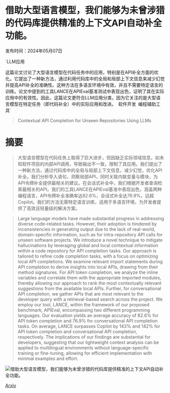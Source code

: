 # 借助大型语言模型，我们能够为未曾涉猎的代码库提供精准的上下文API自动补全功能。

发布时间：2024年05月07日

`LLM应用

这篇论文讨论了大型语言模型在代码任务中的应用，特别是在API补全方面的优化。它提出了一种新方法，通过利用代码库中的全局和局部上下文信息来减少幻觉并提高API补全的准确性。这种方法在多语言环境中有效，并且不需要特定语言的训练。论文中提到的工具LANCE在APIEval基准测试中表现出色，证明了其在实际应用中的有效性。因此，这篇论文更符合LLM应用分类，因为它关注的是大型语言模型在特定任务（即代码补全）中的实际应用和改进。` `软件开发` `编程辅助工具`

> Contextual API Completion for Unseen Repositories Using LLMs

# 摘要

> 大型语言模型在代码任务上取得了巨大进步，但因缺乏实际领域信息，如未知软件项目的内部API调用，导致输出不一致，限制了其应用。我们提出了一种新方法，通过代码库中的全局与局部上下文信息，减少幻觉，优化API补全。我们分析导入语句，洞察局部API，同时关联内联变量与模块，为API令牌补全提供最相关的建议。在会话式补全中，我们根据开发者查询检索最相关的API。我们的工具LANCE在APIEval基准中表现出色，涵盖两种编程语言，API令牌补全准确率达82.6%，会话式补全达76.9%，远超Copilot。我们的方法无需特定语言训练，适用于多语言环境，为开发者提供了高效且轻量级的解决方案。

> Large language models have made substantial progress in addressing diverse code-related tasks. However, their adoption is hindered by inconsistencies in generating output due to the lack of real-world, domain-specific information, such as for intra-repository API calls for unseen software projects. We introduce a novel technique to mitigate hallucinations by leveraging global and local contextual information within a code repository for API completion tasks. Our approach is tailored to refine code completion tasks, with a focus on optimizing local API completions. We examine relevant import statements during API completion to derive insights into local APIs, drawing from their method signatures. For API token completion, we analyze the inline variables and correlate them with the appropriate imported modules, thereby allowing our approach to rank the most contextually relevant suggestions from the available local APIs. Further, for conversational API completion, we gather APIs that are most relevant to the developer query with a retrieval-based search across the project. We employ our tool, LANCE, within the framework of our proposed benchmark, APIEval, encompassing two different programming languages. Our evaluation yields an average accuracy of 82.6% for API token completion and 76.9% for conversational API completion tasks. On average, LANCE surpasses Copilot by 143% and 142% for API token completion and conversational API completion, respectively. The implications of our findings are substantial for developers, suggesting that our lightweight context analysis can be applied to multilingual environments without language-specific training or fine-tuning, allowing for efficient implementation with minimal examples and effort.

![借助大型语言模型，我们能够为未曾涉猎的代码库提供精准的上下文API自动补全功能。](../../..//opt/data/Projects/HuggingArxiv/paper_images/2405.04600/x1.png)

[Arxiv](https://arxiv.org/abs/2405.04600)